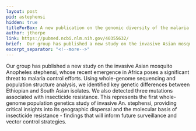 ```yaml
---
layout: post
pid: astephensi
hidden: true
titleForBox: A new publication on the genomic diversity of the malaria vector <i>Anopheles stephensi</i>
author: jthorpe
link: https://pubmed.ncbi.nlm.nih.gov/40355632/
brief:  Our group has published a new study on the invasive Asian mosquito Anopheles stephensi.
excerpt_separator: "<!--more-->"
---
```


Our group has published a new study on the invasive Asian mosquito Anopheles stephensi, whose recent emergence in Africa poses a significant threat to malaria control efforts. Using whole-genome sequencing and population structure analysis, we identified key genetic differences between Ethiopian and South Asian isolates. We also detected three mutations associated with insecticide resistance. This represents the first whole-genome population genetics study of invasive An. stephensi, providing critical insights into its geographic dispersal and the molecular basis of insecticide resistance - findings that will inform future surveillance and vector control strategies.